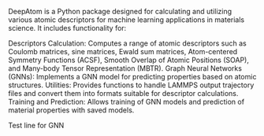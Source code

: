 DeepAtom is a Python package designed for calculating and utilizing various atomic descriptors for machine learning applications in materials science. It includes functionality for:

Descriptors Calculation: Computes a range of atomic descriptors such as Coulomb matrices, sine matrices, Ewald sum matrices, Atom-centered Symmetry Functions (ACSF), Smooth Overlap of Atomic Positions (SOAP), and Many-body Tensor Representation (MBTR).
Graph Neural Networks (GNNs): Implements a GNN model for predicting properties based on atomic structures.
Utilities: Provides functions to handle LAMMPS output trajectory files and convert them into formats suitable for descriptor calculations.
Training and Prediction: Allows training of GNN models and prediction of material properties with saved models.

Test line for GNN
